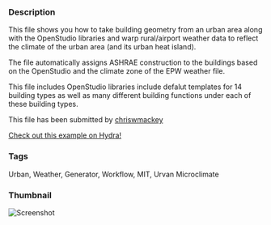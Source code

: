 ### Description 
This file shows you how to take building geometry from an urban area along with the OpenStudio libraries and warp rural/airport weather data to reflect the climate of the urban area (and its urban heat island).
The file automatically assigns ASHRAE construction to the buildings based on the OpenStudio and the climate zone of the EPW weather file.
This file includes OpenStudio libraries include defalut templates for 14 building types as well as many different building functions under each of these building types.

This file has been submitted by [chriswmackey](https://github.com/chriswmackey)

[Check out this example on Hydra!](http://hydrashare.github.io/hydra/viewer?owner=chriswmackey&fork=hydra_2&id=Urban_Weather_Generator_Workflow)
### Tags 
Urban, Weather, Generator, Workflow, MIT, Urvan Microclimate
### Thumbnail 
![Screenshot](https://raw.githubusercontent.com/chriswmackey/hydra/master/Urban_Weather_Generator_Workflow/thumbnail.png)
